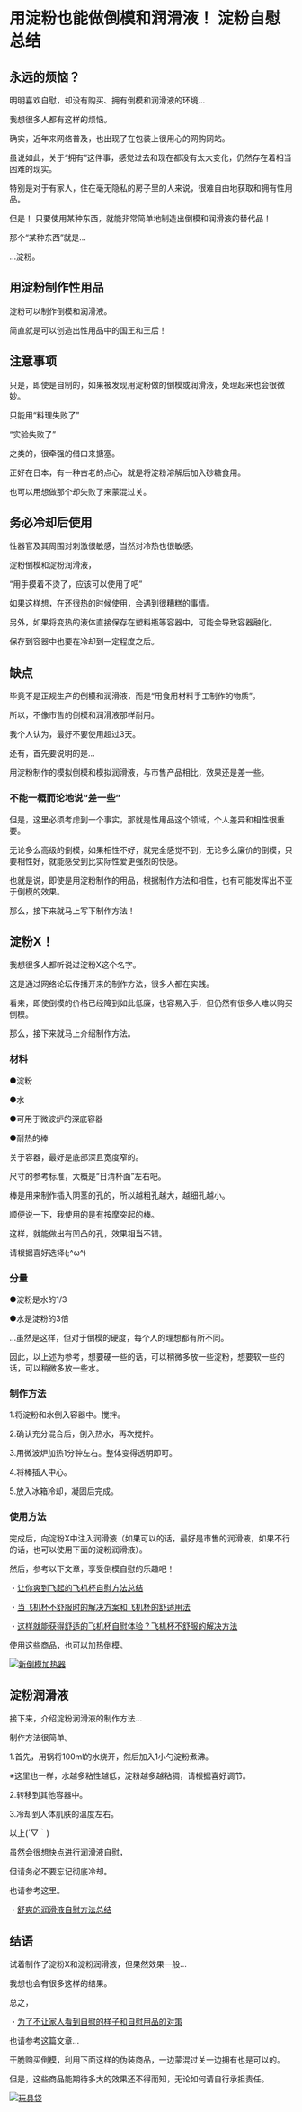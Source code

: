 # 用淀粉也能做倒模和润滑液！ 淀粉自慰总结 [​](#用淀粉也能做倒模和润滑液-淀粉自慰总结)

## 永远的烦恼？ [​](#永远的烦恼)

明明喜欢自慰，却没有购买、拥有倒模和润滑液的环境…

我想很多人都有这样的烦恼。

确实，近年来网络普及，也出现了在包装上很用心的网购网站。

虽说如此，关于“拥有”这件事，感觉过去和现在都没有太大变化，仍然存在着相当困难的现实。

特别是对于有家人，住在毫无隐私的房子里的人来说，很难自由地获取和拥有性用品。

但是！ 只要使用某种东西，就能非常简单地制造出倒模和润滑液的替代品！

那个“某种东西”就是…

…淀粉。

## 用淀粉制作性用品 [​](#用淀粉制作性用品)

淀粉可以制作倒模和润滑液。

简直就是可以创造出性用品中的国王和王后！

## 注意事项 [​](#注意事项)

只是，即使是自制的，如果被发现用淀粉做的倒模或润滑液，处理起来也会很微妙。

只能用“料理失败了”

“实验失败了”

之类的，很牵强的借口来搪塞。

正好在日本，有一种古老的点心，就是将淀粉溶解后加入砂糖食用。

也可以用想做那个却失败了来蒙混过关。

## 务必冷却后使用 [​](#务必冷却后使用)

性器官及其周围对刺激很敏感，当然对冷热也很敏感。

淀粉倒模和淀粉润滑液，

“用手摸着不烫了，应该可以使用了吧”

如果这样想，在还很热的时候使用，会遇到很糟糕的事情。

另外，如果将变热的液体直接保存在塑料瓶等容器中，可能会导致容器融化。

保存到容器中也要在冷却到一定程度之后。

## 缺点 [​](#缺点)

毕竟不是正规生产的倒模和润滑液，而是“用食用材料手工制作的物质”。

所以，不像市售的倒模和润滑液那样耐用。

我个人认为，最好不要使用超过3天。

还有，首先要说明的是…

用淀粉制作的模拟倒模和模拟润滑液，与市售产品相比，效果还是差一些。

### 不能一概而论地说“差一些” [​](#不能一概而论地说-差一些)

但是，这里必须考虑到一个事实，那就是性用品这个领域，个人差异和相性很重要。

无论多么高级的倒模，如果相性不好，就完全感觉不到，无论多么廉价的倒模，只要相性好，就能感受到比实际性爱更强烈的快感。

也就是说，即使是用淀粉制作的用品，根据制作方法和相性，也有可能发挥出不亚于倒模的效果。

那么，接下来就马上写下制作方法！

## 淀粉X！ [​](#淀粉x)

我想很多人都听说过淀粉X这个名字。

这是通过网络论坛传播开来的制作方法，很多人都在实践。

看来，即使倒模的价格已经降到如此低廉，也容易入手，但仍然有很多人难以购买倒模。

那么，接下来就马上介绍制作方法。

### 材料 [​](#材料)

●淀粉

●水

●可用于微波炉的深底容器

●耐热的棒

关于容器，最好是底部深且宽度窄的。

尺寸的参考标准，大概是“日清杯面”左右吧。

棒是用来制作插入阴茎的孔的，所以越粗孔越大，越细孔越小。

顺便说一下，我使用的是有按摩突起的棒。

这样，就能做出有凹凸的孔，效果相当不错。

请根据喜好选择(;^ω^)

### 分量 [​](#分量)

●淀粉是水的1/3

●水是淀粉的3倍

…虽然是这样，但对于倒模的硬度，每个人的理想都有所不同。

因此，以上述为参考，想要硬一些的话，可以稍微多放一些淀粉，想要软一些的话，可以稍微多放一些水。

### 制作方法 [​](#制作方法)

1.将淀粉和水倒入容器中。搅拌。

2.确认充分混合后，倒入热水，再次搅拌。

3.用微波炉加热1分钟左右。整体变得透明即可。

4.将棒插入中心。

5.放入冰箱冷却，凝固后完成。

### 使用方法 [​](#使用方法)

完成后，向淀粉X中注入润滑液（如果可以的话，最好是市售的润滑液，如果不行的话，也可以使用下面的淀粉润滑液）。

然后，参考以下文章，享受倒模自慰的乐趣吧！

・[让你爽到飞起的飞机杯自慰方法总结](/h-life/onanie-a/onaho-kaikan.html)

・[当飞机杯不舒服时的解决方案和飞机杯的舒适用法](/h-life/onanie-a/onaho-taisaku1.html)

・[这样就能获得舒适的飞机杯自慰体验？飞机杯不舒服的解决方法](/h-life/onanie-a/onaho3.html)

使用这些商品，也可以加热倒模。

[![](https://img.e-nls.com/pict_pc/1_1260345482_m_02l.jpg)新倒模加热器](https://www.e-nls.com/access.php?agency_id=af486217&pcode=5646)

## 淀粉润滑液 [​](#淀粉润滑液)

接下来，介绍淀粉润滑液的制作方法…

制作方法很简单。

1.首先，用锅将100ml的水烧开，然后加入1小勺淀粉煮沸。

※这里也一样，水越多粘性越低，淀粉越多越粘稠，请根据喜好调节。

2.转移到其他容器中。

3.冷却到人体肌肤的温度左右。

以上(´▽｀)

虽然会很想快点进行润滑液自慰，

但请务必不要忘记彻底冷却。

也请参考这里。

・[舒爽的润滑液自慰方法总结](/h-life/onanie-a/lotion001.html)

## 结语 [​](#结语)

试着制作了淀粉X和淀粉润滑液，但果然效果一般…

我想也会有很多这样的结果。

总之，

・[为了不让家人看到自慰的样子和自慰用品的对策](/h-life/onanie-a/ona-bare-orz.html)

也请参考这篇文章…

干脆购买倒模，利用下面这样的伪装商品，一边蒙混过关一边拥有也是可以的。

但是，这些商品能期待多大的效果还不得而知，无论如何请自行承担责任。

[![](https://img.e-nls.com/pict_pc/1_1215590872_m_5122.jpg)玩具袋](https://www.e-nls.com/access.php?agency_id=af486217&pcode=5122-1)